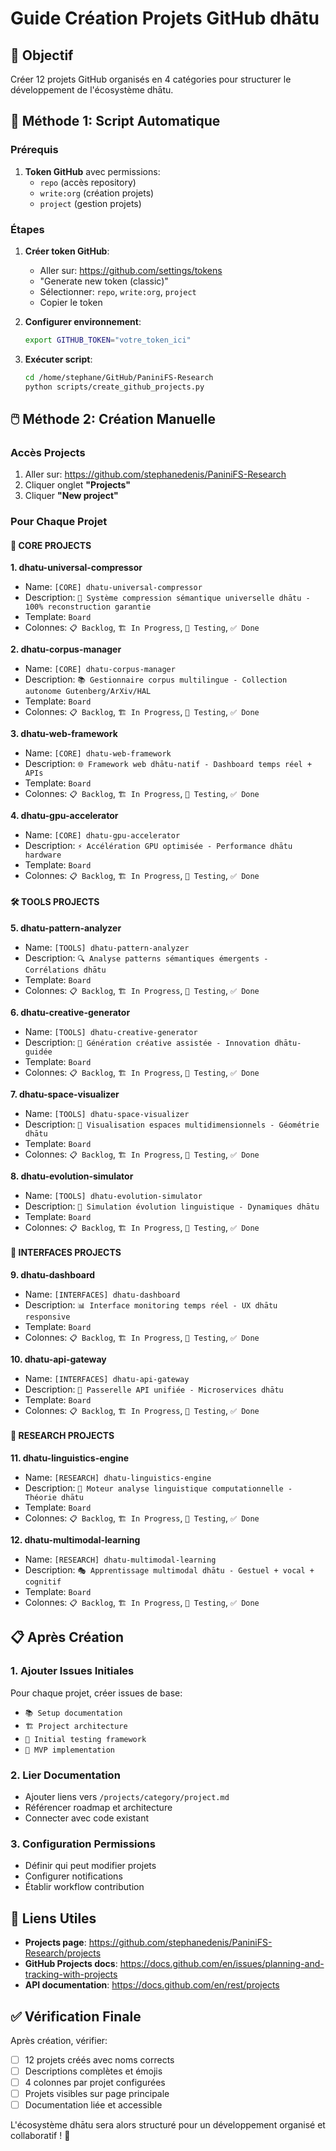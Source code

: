 # Guide Création Projets GitHub dhātu

## 🎯 Objectif
Créer 12 projets GitHub organisés en 4 catégories pour structurer le développement de l'écosystème dhātu.

## 🔧 Méthode 1: Script Automatique

### Prérequis
1. **Token GitHub** avec permissions:
   - `repo` (accès repository)
   - `write:org` (création projets)
   - `project` (gestion projets)

### Étapes
1. **Créer token GitHub**:
   - Aller sur: https://github.com/settings/tokens
   - "Generate new token (classic)"
   - Sélectionner: `repo`, `write:org`, `project`
   - Copier le token

2. **Configurer environnement**:
   ```bash
   export GITHUB_TOKEN="votre_token_ici"
   ```

3. **Exécuter script**:
   ```bash
   cd /home/stephane/GitHub/PaniniFS-Research
   python scripts/create_github_projects.py
   ```

## 🖱️ Méthode 2: Création Manuelle

### Accès Projects
1. Aller sur: https://github.com/stephanedenis/PaniniFS-Research
2. Cliquer onglet **"Projects"**
3. Cliquer **"New project"**

### Pour Chaque Projet

#### 🔧 CORE PROJECTS

**1. dhatu-universal-compressor**
- Name: `[CORE] dhatu-universal-compressor`
- Description: `🧠 Système compression sémantique universelle dhātu - 100% reconstruction garantie`
- Template: `Board`
- Colonnes: `📋 Backlog`, `🏗️ In Progress`, `🧪 Testing`, `✅ Done`

**2. dhatu-corpus-manager**
- Name: `[CORE] dhatu-corpus-manager`
- Description: `📚 Gestionnaire corpus multilingue - Collection autonome Gutenberg/ArXiv/HAL`
- Template: `Board`
- Colonnes: `📋 Backlog`, `🏗️ In Progress`, `🧪 Testing`, `✅ Done`

**3. dhatu-web-framework**
- Name: `[CORE] dhatu-web-framework`
- Description: `🌐 Framework web dhātu-natif - Dashboard temps réel + APIs`
- Template: `Board`
- Colonnes: `📋 Backlog`, `🏗️ In Progress`, `🧪 Testing`, `✅ Done`

**4. dhatu-gpu-accelerator**
- Name: `[CORE] dhatu-gpu-accelerator`
- Description: `⚡ Accélération GPU optimisée - Performance dhātu hardware`
- Template: `Board`
- Colonnes: `📋 Backlog`, `🏗️ In Progress`, `🧪 Testing`, `✅ Done`

#### 🛠️ TOOLS PROJECTS

**5. dhatu-pattern-analyzer**
- Name: `[TOOLS] dhatu-pattern-analyzer`
- Description: `🔍 Analyse patterns sémantiques émergents - Corrélations dhātu`
- Template: `Board`
- Colonnes: `📋 Backlog`, `🏗️ In Progress`, `🧪 Testing`, `✅ Done`

**6. dhatu-creative-generator**
- Name: `[TOOLS] dhatu-creative-generator`
- Description: `🎨 Génération créative assistée - Innovation dhātu-guidée`
- Template: `Board`
- Colonnes: `📋 Backlog`, `🏗️ In Progress`, `🧪 Testing`, `✅ Done`

**7. dhatu-space-visualizer**
- Name: `[TOOLS] dhatu-space-visualizer`
- Description: `🌌 Visualisation espaces multidimensionnels - Géométrie dhātu`
- Template: `Board`
- Colonnes: `📋 Backlog`, `🏗️ In Progress`, `🧪 Testing`, `✅ Done`

**8. dhatu-evolution-simulator**
- Name: `[TOOLS] dhatu-evolution-simulator`
- Description: `🧬 Simulation évolution linguistique - Dynamiques dhātu`
- Template: `Board`
- Colonnes: `📋 Backlog`, `🏗️ In Progress`, `🧪 Testing`, `✅ Done`

#### 🚪 INTERFACES PROJECTS

**9. dhatu-dashboard**
- Name: `[INTERFACES] dhatu-dashboard`
- Description: `📊 Interface monitoring temps réel - UX dhātu responsive`
- Template: `Board`
- Colonnes: `📋 Backlog`, `🏗️ In Progress`, `🧪 Testing`, `✅ Done`

**10. dhatu-api-gateway**
- Name: `[INTERFACES] dhatu-api-gateway`
- Description: `🚪 Passerelle API unifiée - Microservices dhātu`
- Template: `Board`
- Colonnes: `📋 Backlog`, `🏗️ In Progress`, `🧪 Testing`, `✅ Done`

#### 🔬 RESEARCH PROJECTS

**11. dhatu-linguistics-engine**
- Name: `[RESEARCH] dhatu-linguistics-engine`
- Description: `🔬 Moteur analyse linguistique computationnelle - Théorie dhātu`
- Template: `Board`
- Colonnes: `📋 Backlog`, `🏗️ In Progress`, `🧪 Testing`, `✅ Done`

**12. dhatu-multimodal-learning**
- Name: `[RESEARCH] dhatu-multimodal-learning`
- Description: `🎭 Apprentissage multimodal dhātu - Gestuel + vocal + cognitif`
- Template: `Board`
- Colonnes: `📋 Backlog`, `🏗️ In Progress`, `🧪 Testing`, `✅ Done`

## 📋 Après Création

### 1. Ajouter Issues Initiales
Pour chaque projet, créer issues de base:
- `📚 Setup documentation`
- `🏗️ Project architecture`
- `🧪 Initial testing framework`
- `🚀 MVP implementation`

### 2. Lier Documentation
- Ajouter liens vers `/projects/category/project.md`
- Référencer roadmap et architecture
- Connecter avec code existant

### 3. Configuration Permissions
- Définir qui peut modifier projets
- Configurer notifications
- Établir workflow contribution

## 🔗 Liens Utiles

- **Projects page**: https://github.com/stephanedenis/PaniniFS-Research/projects
- **GitHub Projects docs**: https://docs.github.com/en/issues/planning-and-tracking-with-projects
- **API documentation**: https://docs.github.com/en/rest/projects

## ✅ Vérification Finale

Après création, vérifier:
- [ ] 12 projets créés avec noms corrects
- [ ] Descriptions complètes et émojis
- [ ] 4 colonnes par projet configurées
- [ ] Projets visibles sur page principale
- [ ] Documentation liée et accessible

L'écosystème dhātu sera alors structuré pour un développement organisé et collaboratif ! 🚀